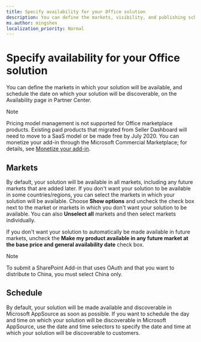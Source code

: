 ```yaml
---
title: Specify availability for your Office solution
description: You can define the markets, visibility, and publishing schedule for your solution on the Pricing and availability page in Partner Center.
ms.author: mingshen
localization_priority: Normal
---
```


# Specify availability for your Office solution

You can define the markets in which your solution will be available, and schedule the date on which your solution will be discoverable, on the Availability page in Partner Center.

> [!NOTE] 
> Pricing model management is not supported for Office marketplace products. Existing paid products that migrated from Seller Dashboard will need to move to a SaaS model or be made free by July 2020. You can monetize your add-in through the Microsoft Commercial Marketplace; for details, see [Monetize your add-in](monetize-addins-through-microsoft-commercial-marketplace.md). 

## Markets

By default, your solution will be available in all markets, including any future markets that are added later. If you don't want your solution to be available in some countries/regions, you can select the markets in which your solution will be available. Choose **Show options** and uncheck the check box next to the market or markets in which you don't want your solution to be available. You can also **Unselect all** markets and then select markets individually.

If you don't want your solution to automatically be made available in future markets, uncheck the **Make my product available in any future market at the base price and general availability date** check box.

> [!NOTE]
> To submit a SharePoint Add-in that uses OAuth and that you want to distribute to China, you must select China only.

## Schedule

By default, your solution will be made available and discoverable in Microsoft AppSource as soon as possible. If you want to schedule the day and time on which your solution will be discoverable in Microsoft AppSource, use the date and time selectors to specify the date and time at which your solution will be discoverable to customers. 

<!--Note that your solution will still be accessible via direct link in Microsoft AppSource prior to the release date.-->
<!--
If you choose not to make your solution discoverable in Microsoft AppSource, select the **Make my product hidden after release and accessible only by direct link** check box.
-->
<!--
> [!NOTE]
> If you’re submitting a freemium app or an add-in that requires the purchase of an additional external service, see the **Associated service purchase** option on the **Add-in setup** page. 
-->
